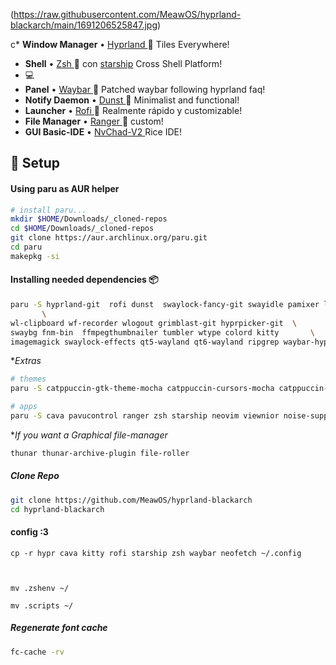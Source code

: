 
(https://raw.githubusercontent.com/MeawOS/hyprland-blackarch/main/1691206525847.jpg)


c* **Window Manager** • [Hyprland ](https://github.com/hyprwm/Hyprland)🎨 Tiles Everywhere!
* **Shell** • [Zsh ](https://www.zsh.org) 🐚 con [starship](https://github.com/starship/starship) Cross Shell Platform!
*  💻
* **Panel** • [Waybar ](https://aur.archlinux.org/packages/waybar-hyprland-git)🍧 Patched waybar following hyprland faq!
* **Notify Daemon** • [Dunst ](https://github.com/dunst-project/dunst) 🍃 Minimalist and functional!
* **Launcher** • [Rofi ](https://github.com/davatorium/rofi) 🚀 Realmente rápido y customizable!
* **File Manager** • [Ranger ](https://github.com/ranger/ranger)🔖 custom!
* **GUI Basic-IDE** • [NvChad-V2 ](https://github.com/linuxmobile/nvchad-v2) Rice IDE!

## 🌸 Setup



#### Using paru as AUR helper 

```sh
# install paru... 
mkdir $HOME/Downloads/_cloned-repos
cd $HOME/Downloads/_cloned-repos
git clone https://aur.archlinux.org/paru.git
cd paru
makepkg -si  
```

#### Installing needed dependencies 📦
	
```sh
paru -S hyprland-git  rofi dunst  swaylock-fancy-git swayidle pamixer light brillo
       \
wl-clipboard wf-recorder wlogout grimblast-git hyprpicker-git  \
swaybg fnm-bin  ffmpegthumbnailer tumbler wtype colord kitty       \
imagemagick swaylock-effects qt5-wayland qt6-wayland ripgrep waybar-hyprland-git nerd-fonts-complete-starship   
```

**Extras*
```sh
# themes
paru -S catppuccin-gtk-theme-mocha catppuccin-cursors-mocha catppuccin-mocha-grub-theme-git nwg-look-bin

# apps
paru -S cava pavucontrol ranger zsh starship neovim viewnior noise-suppression-for-voice
```

**If you want a Graphical file-manager*
```sh
thunar thunar-archive-plugin file-roller   
```


##### Clone Repo

```sh 
git clone https://github.com/MeawOS/hyprland-blackarch
cd hyprland-blackarch

```

#### config  :3
```
cp -r hypr cava kitty rofi starship zsh waybar neofetch ~/.config



mv .zshenv ~/

mv .scripts ~/
```


##### Regenerate font cache
```sh 
fc-cache -rv  
